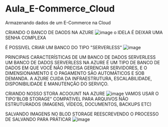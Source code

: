 # Aula_E-Commerce_Cloud
 Armazenando dados de um E-Commerce na Cloud

CRIANDO O BANCO DE DAODS NA AZURE
![image](https://github.com/user-attachments/assets/7cac3dbf-330b-42b2-aeb8-a74ce713a751)
o IDELA É DEIXAR UMA SENHA COMPLEXA

É POSSIVEL CRIAR UM BANCO DO TIPO "SERVERLESS"
![image](https://github.com/user-attachments/assets/595e2e2f-9dff-4ccc-8c5d-57917e5a7c82)

PRINCIPAIS CARACTERÍSTICAS DE UM BANCO DE DADOS SERVERLESS
UM BANCO DE DADOS SERVERLESS NA AZURE É UM TIPO DE BANCO DE DADOS EM QUE VOCÊ NÃO PRECISA GERENCIAR SERVIDORES,
E O DIMENSIONAMENTO E O PAGAMENTO SÃO AUTOMÁTICOS E SOB DEMANDA. A AZURE CUIDA DA INFRAESTRUTURA, ESCALABILIDADE,
DISPONIBILIDADE E MANUTENÇÃO DO SERVIÇO.

CRIANDO NOSSO STORA ACOOUNT NA AZURE
![image](https://github.com/user-attachments/assets/14a6b95f-cce3-4aa4-9406-a4ad8c103049)
VAMOS USAR O TIPO'BLOB STORAGE"  COMPATIVEL PARA ARQUIVOS NÃO ESTRUTURADOS (IMAGENS, VÍDEOS, DOCUMENTOS, BACKUPS ETC)

SALVANDO IMAGENS NO BLOD STORAGE
REESCREVENDO O PROCESSO DE SALVANDO PARA PRÁTICAR
![image](https://github.com/user-attachments/assets/e223207a-610c-4db0-8a47-747ff976cdee)
